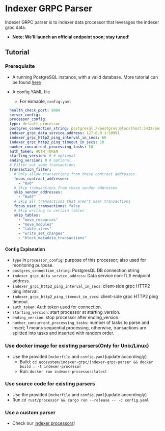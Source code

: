# Indexer GRPC Parser

Indexer GRPC parser is to indexer data processor that leverages the indexer grpc data.

- **Note: We'll launch an official endpoint soon; stay tuned!**

## Tutorial

### Prerequisite

- A running PostgreSQL instance, with a valid database. More tutorial can be
  found [here](https://github.com/aptos-labs/aptos-core/tree/main/crates/indexer#postgres)

- A config YAML file
    - For exmaple, `config.yaml`

```yaml
  health_check_port: 8084
  server_config:
  processor_config:
  type: default_processor
  postgres_connection_string: postgresql://postgres:@localhost:5432/postgres_v2
  indexer_grpc_data_service_address: 127.0.0.1:50051
  indexer_grpc_http2_ping_interval_in_secs: 60
  indexer_grpc_http2_ping_timeout_in_secs: 10
  number_concurrent_processing_tasks: 10
  auth_token: AUTH_TOKEN
  starting_version: 0 # optional
  ending_version: 0 # optional
  # Filter out some transactions
  transaction_filter:
    # Only allow transactions from these contract addresses
    focus_contract_addresses:
      - "0x0"
    # Skip transactions from these sender addresses
    skip_sender_addresses:
      - "0x07"
    # Skip all transactions that aren't user transactions
    focus_user_transactions: false
    # Skip writing to certain tables
    skip_tables:
      - "move_resources"
      - "move_modules"
      - "table_items"
      - "write_set_changes"
      - "block_metadata_transactions"
```

#### Config Explanation

- `type` in `processor_config`: purpose of this processor; also used for monitoring purpose.
- `postgres_connection_string`: PostgresQL DB connection string
- `indexer_grpc_data_service_address`: Data service non-TLS endpoint address.
- `indexer_grpc_http2_ping_interval_in_secs`: client-side grpc HTTP2 ping interval.
- `indexer_grpc_http2_ping_timeout_in_secs`: client-side grpc HTTP2 ping timeout.
- `auth_token`: Auth token used for connection.
- `starting_version`: start processor at starting_version.
- `ending_version`: stop processor after ending_version.
- `number_concurrent_processing_tasks`: number of tasks to parse and insert; 1 means sequential processing, otherwise,
  transactions are splitted into tasks and inserted with random order.

### Use docker image for existing parsers(Only for **Unix/Linux**)

- Use the provided `Dockerfile` and `config.yaml`(update accordingly)
    - Build: `cd ecosystem/indexer-grpc/indexer-grpc-parser && docker build . -t indexer-processor`
    - Run: `docker run indexer-processor:latest`

### Use source code for existing parsers

- Use the provided `Dockerfile` and `config.yaml`(update accordingly)
- Run `cd rust/processor && cargo run --release -- -c config.yaml`

### Use a custom parser

- Check our [indexer processors](https://github.com/aptos-labs/aptos-indexer-processors)!
